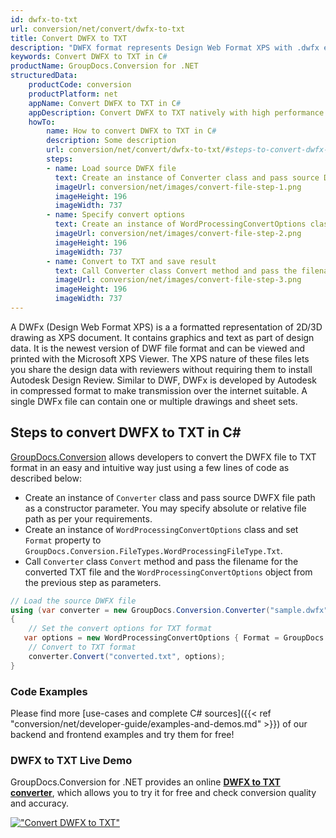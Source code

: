 ```yaml
---
id: dwfx-to-txt
url: conversion/net/convert/dwfx-to-txt
title: Convert DWFX to TXT
description: "DWFX format represents Design Web Format XPS with .dwfx extension. Learn how to convert DWFX to TXT file programmatically in C# language using GroupDocs.Conversion for .NET library."
keywords: Convert DWFX to TXT in C#
productName: GroupDocs.Conversion for .NET
structuredData:
    productCode: conversion
    productPlatform: net
    appName: Convert DWFX to TXT in C#
    appDescription: Convert DWFX to TXT natively with high performance using C# language and server side GroupDocs.Conversion for .NET APIs, without the use of any software like Microsoft or Open Office.
    howTo:
        name: How to convert DWFX to TXT in C# 
        description: Some description
        url: conversion/net/convert/dwfx-to-txt/#steps-to-convert-dwfx-to-txt-in-c
        steps:
        - name: Load source DWFX file 
          text: Create an instance of Converter class and pass source DWFX file path as a constructor parameter. You may specify absolute or relative file path as per your requirements. 
          imageUrl: conversion/net/images/convert-file-step-1.png
          imageHeight: 196
          imageWidth: 737
        - name: Specify convert options 
          text: Create an instance of WordProcessingConvertOptions class.
          imageUrl: conversion/net/images/convert-file-step-2.png
          imageHeight: 196
          imageWidth: 737
        - name: Convert to TXT and save result 
          text: Call Converter class Convert method and pass the filename for the converted HTML file and the WordProcessingConvertOptions object from the previous step as parameters.
          imageUrl: conversion/net/images/convert-file-step-3.png
          imageHeight: 196
          imageWidth: 737
---
```


A DWFx (Design Web Format XPS) is a a formatted representation of 2D/3D drawing as XPS document. It contains graphics and text as part of design data. It is the newest version of DWF file format and can be viewed and printed with the Microsoft XPS Viewer. The XPS nature of these files lets you share the design data with reviewers without requiring them to install Autodesk Design Review. Similar to DWF, DWFx is developed by Autodesk in compressed format to make transmission over the internet suitable. A single DWFx file can contain one or multiple drawings and sheet sets.

## Steps to convert DWFX to TXT in C#

[GroupDocs.Conversion](https://products.groupdocs.com/conversion/net) allows developers to convert the DWFX file to TXT format in an easy and intuitive way just using a few lines of code as described below:

* Create an instance of `Converter` class and pass source DWFX file path as a constructor parameter. You may specify absolute or relative file path as per your requirements. 
* Create an instance of `WordProcessingConvertOptions` class and set `Format` property to `GroupDocs.Conversion.FileTypes.WordProcessingFileType.Txt`.
* Call `Converter` class `Convert` method and pass the filename for the converted TXT file and the `WordProcessingConvertOptions` object from the previous step as parameters.

```csharp
// Load the source DWFX file
using (var converter = new GroupDocs.Conversion.Converter("sample.dwfx"))
{
    // Set the convert options for TXT format
   var options = new WordProcessingConvertOptions { Format = GroupDocs.Conversion.FileTypes.WordProcessingFileType.Txt };
    // Convert to TXT format
    converter.Convert("converted.txt", options);
}
```

### Code Examples

Please find more [use-cases and complete C# sources]({{< ref "conversion/net/developer-guide/examples-and-demos.md" >}}) of our backend and frontend examples and try them for free!

### DWFX to TXT Live Demo

GroupDocs.Conversion for .NET provides an online [**DWFX to TXT converter**](https://products.groupdocs.app/conversion/dwfx-to-txt), which allows you to try it for free and check conversion quality and accuracy.

[!["Convert DWFX to TXT"](conversion/net/images/convert-to-txt/convert-dwfx-to-txt.png)](https://products.groupdocs.app/conversion/dwfx-to-txt)